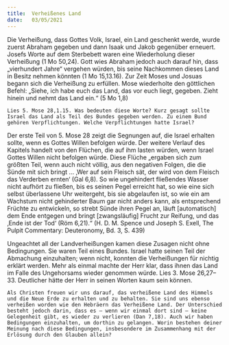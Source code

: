 ```yaml
---
title:  Verheißenes Land
date:   03/05/2021
---
```


Die Verheißung, dass Gottes Volk, Israel, ein Land geschenkt werde, wurde zuerst Abraham gegeben und dann Isaak und Jakob gegenüber erneuert. Josefs Worte auf dem Sterbebett waren eine Wiederholung dieser Verheißung (1 Mo 50,24). Gott wies Abraham jedoch auch darauf hin, dass „vierhundert Jahre“ vergehen würden, bis seine Nachkommen dieses Land in Besitz nehmen könnten (1 Mo 15,13.16). Zur Zeit Moses und Josuas begann sich die Verheißung zu erfüllen. Mose wiederholte den göttlichen Befehl: „Siehe, ich habe euch das Land, das vor euch liegt, gegeben. Zieht hinein und nehmt das Land ein.“ (5 Mo 1,8)

`Lies 5. Mose 28,1.15. Was bedeuten diese Worte? Kurz gesagt sollte Israel das Land als Teil des Bundes gegeben werden. Zu einem Bund gehören Verpflichtungen. Welche Verpflichtungen hatte Israel?`

Der erste Teil von 5. Mose 28 zeigt die Segnungen auf, die Israel erhalten sollte, wenn es Gottes Willen befolgen würde. Der weitere Verlauf des Kapitels handelt von den Flüchen, die auf ihm lasten würden, wenn Israel Gottes Willen nicht befolgen würde. Diese Flüche „ergaben sich zum größten Teil, wenn auch nicht völlig, aus den negativen Folgen, die die Sünde mit sich bringt ... ‚Wer auf sein Fleisch sät, der wird von dem Fleisch das Verderben ernten‘ (Gal 6,8). So wie ungehindert fließendes Wasser nicht aufhört zu fließen, bis es seinen Pegel erreicht hat, so wie eine sich selbst überlassene Uhr weitergeht, bis sie abgelaufen ist, so wie ein am Wachstum nicht gehinderter Baum gar nicht anders kann, als entsprechend Früchte zu entwickeln, so strebt Sünde ihren Pegel an, läuft [automatisch] dem Ende entgegen und bringt [zwangsläufig] Frucht zur Reifung, und das ‚Ende ist der Tod‘ (Röm 6,21).“ (H. D. M. Spence und Joseph S. Exell, The Pulpit Commentary: Deuteronomy, Bd. 3, S. 439)

Ungeachtet all der Landverheißungen kamen diese Zusagen nicht ohne Bedingungen. Sie waren Teil eines Bundes. Israel hatte seinen Teil der Abmachung einzuhalten; wenn nicht, konnten die Verheißungen für nichtig erklärt werden. Mehr als einmal machte der Herr klar, dass ihnen das Land im Falle des Ungehorsams wieder genommen würde. Lies 3. Mose 26,27–33. Deutlicher hätte der Herr in seinen Worten kaum sein können.

`Als Christen freuen wir uns darauf, das verheißene Land des Himmels und die Neue Erde zu erhalten und zu behalten. Sie sind uns ebenso verheißen worden wie den Hebräern das Verheißene Land. Der Unterschied besteht jedoch darin, dass es – wenn wir einmal dort sind – keine Gelegenheit gibt, es wieder zu verlieren (Dan 7,18). Auch wir haben Bedingungen einzuhalten, um dorthin zu gelangen. Worin bestehen deiner Meinung nach diese Bedingungen, insbesondere im Zusammenhang mit der Erlösung durch den Glauben allein?`